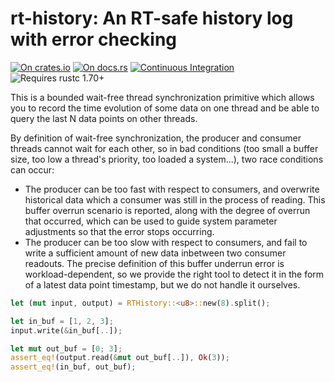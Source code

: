 # rt-history: An RT-safe history log with error checking

[![On crates.io](https://img.shields.io/crates/v/rt-history.svg)](https://crates.io/crates/rt-history)
[![On docs.rs](https://docs.rs/rt-history/badge.svg)](https://docs.rs/rt-history/)
[![Continuous Integration](https://github.com/HadrienG2/rt-history/workflows/Continuous%20Integration/badge.svg)](https://github.com/HadrienG2/rt-history/actions?query=workflow%3A%22Continuous+Integration%22)
![Requires rustc 1.70+](https://img.shields.io/badge/rustc-1.70+-red.svg)

This is a bounded wait-free thread synchronization primitive which allows
you to record the time evolution of some data on one thread and be able to
query the last N data points on other threads.

By definition of wait-free synchronization, the producer and consumer
threads cannot wait for each other, so in bad conditions (too small a buffer
size, too low a thread's priority, too loaded a system...), two race
conditions can occur:

- The producer can be too fast with respect to consumers, and overwrite
  historical data which a consumer was still in the process of reading.
  This buffer overrun scenario is reported, along with the degree of overrun
  that occurred, which can be used to guide system parameter adjustments so
  that the error stops occurring.
- The producer can be too slow with respect to consumers, and fail to write
  a sufficient amount of new data inbetween two consumer readouts. The
  precise definition of this buffer underrun error is workload-dependent, so
  we provide the right tool to detect it in the form of a latest data point
  timestamp, but we do not handle it ourselves.

```rust
let (mut input, output) = RTHistory::<u8>::new(8).split();

let in_buf = [1, 2, 3];
input.write(&in_buf[..]);

let mut out_buf = [0; 3];
assert_eq!(output.read(&mut out_buf[..]), Ok(3));
assert_eq!(in_buf, out_buf);
```